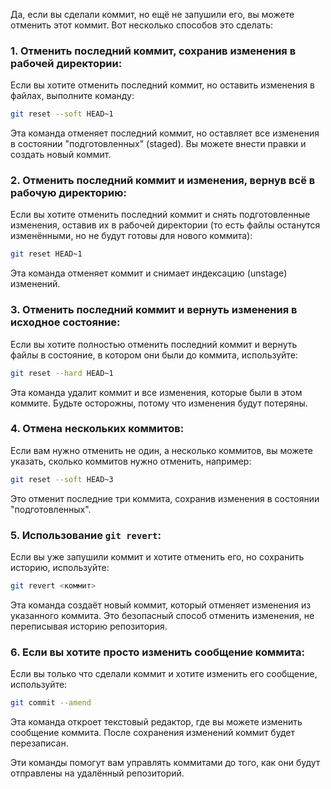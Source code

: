 Да, если вы сделали коммит, но ещё не запушили его, вы можете отменить этот коммит. Вот несколько способов это сделать:

### **1. Отменить последний коммит, сохранив изменения в рабочей директории:**

Если вы хотите отменить последний коммит, но оставить изменения в файлах, выполните команду:

```bash
git reset --soft HEAD~1
```

Эта команда отменяет последний коммит, но оставляет все изменения в состоянии "подготовленных" (staged). Вы можете внести правки и создать новый коммит.

### **2. Отменить последний коммит и изменения, вернув всё в рабочую директорию:**

Если вы хотите отменить последний коммит и снять подготовленные изменения, оставив их в рабочей директории (то есть файлы останутся изменёнными, но не будут готовы для нового коммита):

```bash
git reset HEAD~1
```

Эта команда отменяет коммит и снимает индексацию (unstage) изменений.

### **3. Отменить последний коммит и вернуть изменения в исходное состояние:**

Если вы хотите полностью отменить последний коммит и вернуть файлы в состояние, в котором они были до коммита, используйте:

```bash
git reset --hard HEAD~1
```

Эта команда удалит коммит и все изменения, которые были в этом коммите. Будьте осторожны, потому что изменения будут потеряны.

### **4. Отмена нескольких коммитов:**

Если вам нужно отменить не один, а несколько коммитов, вы можете указать, сколько коммитов нужно отменить, например:

```bash
git reset --soft HEAD~3
```

Это отменит последние три коммита, сохранив изменения в состоянии "подготовленных".

### **5. Использование `git revert`:**

Если вы уже запушили коммит и хотите отменить его, но сохранить историю, используйте:

```bash
git revert <коммит>
```

Эта команда создаёт новый коммит, который отменяет изменения из указанного коммита. Это безопасный способ отменить изменения, не переписывая историю репозитория.

### **6. Если вы хотите просто изменить сообщение коммита:**

Если вы только что сделали коммит и хотите изменить его сообщение, используйте:

```bash
git commit --amend
```

Эта команда откроет текстовый редактор, где вы можете изменить сообщение коммита. После сохранения изменений коммит будет перезаписан.

Эти команды помогут вам управлять коммитами до того, как они будут отправлены на удалённый репозиторий.
